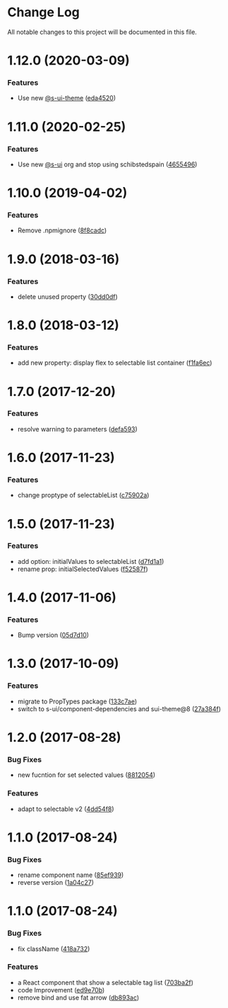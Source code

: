 # Change Log

All notable changes to this project will be documented in this file.

# 1.12.0 (2020-03-09)


### Features

* Use new [@s-ui-theme](https://github.com/s-ui-theme) ([eda4520](https://github.com/SUI-Components/adevinta-spain-components/commit/eda45207c0ed3c9085c2095b8a4eb3f2666255cd))



# 1.11.0 (2020-02-25)


### Features

* Use new [@s-ui](https://github.com/s-ui) org and stop using schibstedspain ([4655496](https://github.com/SUI-Components/adevinta-spain-components/commit/46554963a52348d686a96bd162683e0f4062aa38))



# 1.10.0 (2019-04-02)


### Features

* Remove .npmignore ([8f8cadc](https://github.com/SUI-Components/adevinta-spain-components/commit/8f8cadc4408e4c0b32584daefe3ce116916f2683))



# 1.9.0 (2018-03-16)


### Features

* delete unused property ([30dd0df](https://github.com/SUI-Components/adevinta-spain-components/commit/30dd0df3aab53278098b5011faf8409c816bd2bc))



# 1.8.0 (2018-03-12)


### Features

* add new property: display flex to selectable list container ([f1fa6ec](https://github.com/SUI-Components/adevinta-spain-components/commit/f1fa6ec84acbf1f37faaca5205cfba1ecfb3fe77))



# 1.7.0 (2017-12-20)


### Features

* resolve warning to parameters ([defa593](https://github.com/SUI-Components/adevinta-spain-components/commit/defa5932106ef611b866790132aeccf99bcaf1b7))



# 1.6.0 (2017-11-23)


### Features

* change proptype of selectableList ([c75902a](https://github.com/SUI-Components/adevinta-spain-components/commit/c75902ab4302d48458f861e494b1e535717ce99b))



# 1.5.0 (2017-11-23)


### Features

* add option: initialValues to selectableList ([d7fd1a1](https://github.com/SUI-Components/adevinta-spain-components/commit/d7fd1a1a52302d5f9ca0f6877d3dbcafe4c5880c))
* rename prop: initialSelectedValues ([f52587f](https://github.com/SUI-Components/adevinta-spain-components/commit/f52587fcae850832e3fa5922936dfec47fb3fcd2))



# 1.4.0 (2017-11-06)


### Features

* Bump version ([05d7d10](https://github.com/SUI-Components/adevinta-spain-components/commit/05d7d10c1fccbb63b51c7cb47a7209011f57061b))



# 1.3.0 (2017-10-09)


### Features

* migrate to PropTypes package ([133c7ae](https://github.com/SUI-Components/adevinta-spain-components/commit/133c7aec44e18967bb79f4c07a1c71acf50fa951))
* switch to s-ui/component-dependencies and sui-theme@8 ([27a384f](https://github.com/SUI-Components/adevinta-spain-components/commit/27a384f5551a145dc099930916207f6279aee710))



# 1.2.0 (2017-08-28)


### Bug Fixes

* new fucntion for set selected values ([8812054](https://github.com/SUI-Components/adevinta-spain-components/commit/88120549d6c6d23b825dde82711be96a0de311fb))


### Features

* adapt to selectable v2 ([4dd54f8](https://github.com/SUI-Components/adevinta-spain-components/commit/4dd54f8cb03ddff920c48d9af19cf1bcca261aac))



# 1.1.0 (2017-08-24)


### Bug Fixes

* rename component name ([85ef939](https://github.com/SUI-Components/adevinta-spain-components/commit/85ef93998e01e8b5afa9bba31a1a68406aa26926))
* reverse version ([1a04c27](https://github.com/SUI-Components/adevinta-spain-components/commit/1a04c27b55481ca65cf0a507e160f5cb4cbbbe11))



# 1.1.0 (2017-08-24)


### Bug Fixes

* fix className ([418a732](https://github.com/SUI-Components/adevinta-spain-components/commit/418a732c0e41fc6643c30a419f38c7ecd7dc5bb1))


### Features

* a React component that show a selectable tag list ([703ba2f](https://github.com/SUI-Components/adevinta-spain-components/commit/703ba2febb186080103324c8dd07cab51929241f))
* code Improvement ([ed9e70b](https://github.com/SUI-Components/adevinta-spain-components/commit/ed9e70b083a94d4295530d0ae432589d34425d59))
* remove bind and use fat arrow ([db893ac](https://github.com/SUI-Components/adevinta-spain-components/commit/db893aca363dd9642b949e16191fec28b7bd8d84))



